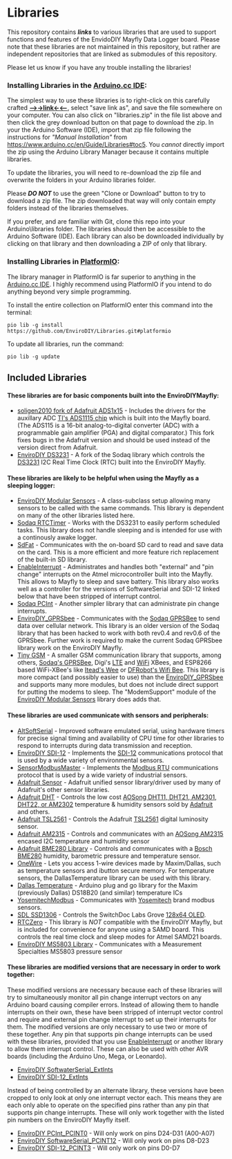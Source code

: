 # Libraries
This repository contains _**links**_ to various libraries that are used to support functions and features of the EnvidoDIY Mayfly Data Logger board.  Please note that these libraries are not maintained in this repository, but rather are independent repositories that are linked as submodules of this repository.

Please let us know if you have any trouble installing the libraries!

### Installing Libraries in the [Arduino.cc IDE](https://www.arduino.cc/en/Main/Software):

The simplest way to use these libraries is to right-click on this carefully crafted **[-->->link<-<--](https://github.com/EnviroDIY/Libraries/blob/master/libraries.zip?raw=true)**, select "save link as", and save the file somewhere on your computer.  You can also click on "libraries.zip" in the file list above and then click the grey download button on that page to download the zip.  In your the Arduino Software (IDE), import that zip file following the instructions for _"Manual Installation"_ from https://www.arduino.cc/en/Guide/Libraries#toc5.  You _cannot_ directly import the zip using the Arduino Library Manager because it contains multiple libraries.

To update the libraries, you will need to re-download the zip file and overwrite the folders in your Arduino libraries folder.

Please _**DO NOT**_ to use the green "Clone or Download" button to try to download a zip file.  The zip downloaded that way will only contain empty folders instead of the libraries themselves.

If you prefer, and are familiar with Git, clone this repo into your Arduino\libraries folder.  The libraries should then be accessible to the Arduino Software (IDE).  Each library can also be downloaded individually by clicking on that library and then downloading a ZIP of only that library.

### Installing Libraries in [PlatformIO](http://platformio.org/):

The library manager in PlatformIO is far superior to anything in the [Arduino.cc IDE](https://www.arduino.cc/en/Main/Software).  I highly recommend using PlatformIO if you intend to do anything beyond very simple programming.

To install the entire collection on PlatformIO enter this command into the terminal:

`pio lib -g install https://github.com/EnviroDIY/Libraries.git#platformio`

To update all libraries, run the command:

`pio lib -g update`

## Included Libraries

#### These libraries are for basic components built into the EnviroDIYMayfly:
* [soligen2010 fork of Adafruit ADS1x15](https://github.com/soligen2010/Adafruit_ADS1X15) - Includes the drivers for the auxillary ADC [TI's ADS1115 chip](http://www.ti.com/product/ADS1115) which is built into the Mayfly board. (The ADS115 is a 16-bit analog-to-digital converter (ADC) with a programmable gain amplifier (PGA) and digital comparator.)  This fork fixes bugs in the Adafruit version and should be used instead of the version direct from Adafruit.
* [EnviroDIY DS3231](https://github.com/EnviroDIY/Sodaq_DS3231) - A fork of the Sodaq library which controls the [DS3231](https://www.maximintegrated.com/en/products/digital/real-time-clocks/DS3231.html) I2C Real Time Clock (RTC) built into the EnviroDIY Mayfly.


#### These libraries are likely to be helpful when using the Mayfly as a sleeping logger:
* [EnviroDIY Modular Sensors](https://github.com/EnviroDIY/ModularSensors) - A class-subclass setup allowing many sensors to be called with the same commands.  This library is dependent on many of the other libraries listed here.
* [Sodaq RTCTimer](https://github.com/SodaqMoja/RTCTimer) - Works with the DS3231 to easily perform scheduled tasks.  This library does not handle sleeping and is intended for use with a continously awake logger.
* [SdFat](https://github.com/greiman/SdFat) - Communicates with the on-board SD card to read and save data on the card.  This is a more efficient and more feature rich replacement of the built-in SD library.
* [EnableInterrupt](https://github.com/EnviroDIY/EnableInterrupt) - Administrates and handles both "external" and "pin change" interrupts on the Atmel microcontroller built into the Mayfly.  This allows to Mayfly to sleep and save battery.  This library also works well as a controller for the versions of SoftwareSerial and SDI-12 linked below that have been stripped of interrupt control.
* [Sodaq PCInt](https://github.com/SodaqMoja/Sodaq_PcInt) - Another simpler library that can administrate pin change interrupts.
* [EnviroDIY_GPRSbee](https://github.com/EnviroDIY/GPRSbeeMod/tree/v1.2_hacked) - Communicates with the [Sodaq GPRSBee](https://www.seeedstudio.com/GPRSbee-rev.-6-p-2445.html#) to send data over cellular network.  This library is an older version of the Sodaq library that has been hacked to work with both rev0.4 and rev0.6 of the GPRSbee.  Further work is required to make the current Sodaq GPRSbee library work on the EnviroDIY Mayfly.
* [Tiny GSM](https://github.com/EnviroDIY/TinyGSM.git) - A smaller GSM communication library that supports, among others, [Sodaq's GPRSBee](https://shop.sodaq.com/en/gprsbee.html), Digi's [LTE](https://www.digi.com/products/xbee-rf-solutions/embedded-rf-modules-modems/digi-xbee-cellular) and [WiFi](https://www.digi.com/products/xbee-rf-solutions/embedded-rf-modules-modems/xbee-wi-fi) XBees, and ESP8266 based WiFi-XBee's like [Itead's Wee](https://www.itead.cc/wiki/Wee_Serial_WIFI_Module) or [DFRobot's Wifi Bee](https://www.dfrobot.com/product-1279.html).  This library is more compact (and possibly easier to use) than the [EnviroDIY_GPRSbee](https://github.com/EnviroDIY/GPRSbeeMod/tree/v1.2_hacked) and supports many more modules, but does not include direct support for putting the modems to sleep.  The "ModemSupport" module of the [EnviroDIY Modular Sensors](https://github.com/EnviroDIY/ModularSensors) library does adds that.


#### These libraries are used communicate with sensors and peripherals:
* [AltSoftSerial](https://github.com/PaulStoffregen/AltSoftSerial) - Improved software emulated serial, using hardware timers for precise signal timing and availability of CPU time for other libraries to respond to interrupts during data transmission and reception.
* [EnviroDIY SDI-12](https://github.com/EnviroDIY/Arduino-SDI-12) - Implements the [SDI-12](https://en.wikipedia.org/wiki/SDI-12) communications protocol that is used by a wide variety of environmental sensors.
* [SensorModbusMaster](https://github.com/EnviroDIY/SensorModbusMaster) - Implements the [Modbus RTU](https://en.wikipedia.org/wiki/Modbus) communications protocol that is used by a wide variety of industrial sensors.
* [Adafruit Sensor](https://github.com/adafruit/Adafruit_Sensor) - Adafruit unified sensor library/driver used by many of Adafruit's other sensor libraries.
* [Adafruit DHT](https://github.com/adafruit/DHT-sensor-library) - Controls the low cost [AOSong DHT11, DHT21, AM2301, DHT22, or AM2302](http://www.aosong.com/en/products/index.asp) temperature & humidity sensors sold by [Adafruit](https://www.adafruit.com/products/385) and others.
* [Adafruit TSL2561](https://github.com/Adafruit/TSL2561-Arduino-Library/) - Controls the Adafruit [TSL2561](https://www.adafruit.com/products/439) digital luminosity sensor.
* [Adafruit AM2315](https://github.com/adafruit/Adafruit_AM2315) - Controls and communicates with an [AOSong AM2315](www.aosong.com/asp_bin/Products/en/AM2315.pdf) encased I2C temperature and humidity sensor
* [Adafruit BME280 Library](https://github.com/adafruit/Adafruit_BME280_Library) - Controls and communicates with a [Bosch BME280](https://www.bosch-sensortec.com/bst/products/all_products/bme280) humidity, barometric pressure and temperature sensor.
* [OneWire](https://github.com/PaulStoffregen/OneWire) - Lets you access 1-wire devices made by Maxim/Dallas, such as temperature sensors and ibutton secure memory. For temperature sensors, the DallasTemperature library can be used with this library.
* [Dallas Temperature](https://github.com/milesburton/Arduino-Temperature-Control-Library) - Arduino plug and go library for the Maxim (previously Dallas) DS18B20 (and similar) temperature ICs
* [YosemitechModbus](https://github.com/EnviroDIY/YosemitechModbus) - Communicates with [Yosemitech](http://www.yosemitech.com/en/) brand modbus sensors.
* [SDL SSD1306](https://github.com/switchdoclabs/SDL_Arduino_SSD1306)  - Controls the SwitchDoc Labs Grove [128x64 OLED](http://store.switchdoc.com/grove-128x64-i2c-oled-board-for-arduino-and-raspberry-pi/).
* [RTCZero](https://github.com/arduino-libraries/RTCZero) - This library is _NOT_ compatible with the EnviroDIY Mayfly, but is included for convenience for anyone using a SAMD board.  This controls the real time clock and sleep modes for Atmel SAMD21 boards.
* [EnviroDIY MS5803 Library](https://github.com/EnviroDIY/MS5803) - Communicates with a Measurement Specialties MS5803 pressure sensor



#### These libraries are modified versions that are necessary in order to work together:

These modified versions are necessary because each of these libraries will try to simultaneously monitor all pin change interrupt vectors on any Arduino board causing compiler errors.  Instead of allowing them to handle interrupts on their own, these have been stripped of interrupt vector control and require and external pin change interrupt to set up their interrupts for them.  The modified versions are only necessary to use two or more of these together.  Any pin that supports pin change interrupts can be used with these libraries, provided that you use [EnableInterrupt](https://github.com/EnviroDIY/EnableInterrupt) or another library to allow them interrupt control.  These can also be used with other AVR boards (including the Arduino Uno, Mega, or Leonardo).
* [EnviroDIY SoftwaterSerial_ExtInts](https://github.com/EnviroDIY/SoftwaterSerial_ExternalInts)
* [EnviroDIY SDI-12_ExtInts](https://github.com/EnviroDIY/Arduino-SDI-12/tree/ExtInts)

Instead of being controlled by an alternate library, these versions have been cropped to only look at only one interrupt vector each. This means they are each only able to operate on the specified pins rather than any pin that supports pin change interrupts.  These will only work together with the listed pin numbers on the EnviroDIY Mayfly itself.
* [EnviroDIY PCInt_PCINT0](https://github.com/EnviroDIY/PcIntMod) - Will only work on pins D24-D31 (A00-A07)
* [EnviroDIY SoftwareSerial_PCINT12](https://github.com/EnviroDIY/SoftwareSerialMod) - Will only work on pins D8-D23
* [EnviroDIY SDI-12_PCINT3](https://github.com/EnviroDIY/Arduino-SDI-12/tree/Mayfly) - Will only work on pins D0-D7
